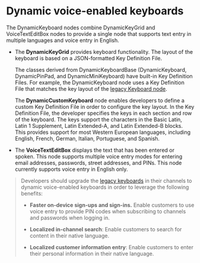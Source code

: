 # Dynamic voice-enabled keyboards

The DynamicKeyboard nodes combine DynamicKeyGrid and VoiceTextEditBox nodes to provide a single node that supports text entry in multiple languages and voice entry in English.

- The **DynamicKeyGrid** provides keyboard functionality. The layout of the keyboard is based on a JSON-formatted Key Definition File. 

  The classes derived from DynamicKeyboardBase (DynamicKeyboard, DynamicPinPad, and DynamicMiniKeyboard) have built-in Key Definition Files. For example, the DynamicKeyboard node uses a Key Definition File that matches the key layout of the [legacy Keyboard node](/docs/references/scenegraph/widget-nodes/keyboard.md). 

  The **DynamicCustomKeyboard** node enables developers to define a custom Key Definition File in order to configure the key layout. In the Key Definition File, the developer specifies the keys in each section and row of the keyboard. The keys support the characters in the Basic Latin, Latin 1 Supplement, Latin Extended-A, and Latin Extended-B blocks. This provides support for most Western European languages, including English, French, German, Italian, Portuguese, and Spanish. 

- The **VoiceTextEditBox** displays the text that has been entered or spoken. This node supports multiple voice entry modes for entering email addresses, passwords, street addresses, and PINs. This node currently supports voice entry in English only.

> Developers should upgrade the [legacy keyboards](/docs/references/scenegraph/widget-nodes/keyboard.md) in their channels to dynamic voice-enabled keyboards in order to leverage the following benefits: 
>
> - **Faster on-device sign-ups and sign-ins.** Enable customers to use voice entry to provide PIN codes when subscribing to channels and passwords when logging in. 
>
> - **Localized in-channel search**: Enable customers to search for content in their native language. 
>
> - **Localized customer information entry**: Enable customers to enter their personal information in their native language. 
